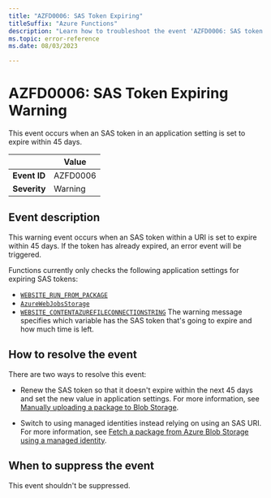 ```yaml
---
title: "AZFD0006: SAS Token Expiring"
titleSuffix: "Azure Functions"
description: "Learn how to troubleshoot the event 'AZFD0006: SAS token expiring' in Azure Functions."
ms.topic: error-reference
ms.date: 08/03/2023

---
```


# AZFD0006: SAS Token Expiring Warning


This event occurs when an SAS token in an application setting is set to expire within 45 days.


| | Value |
|-|-|
| **Event ID** |AZFD0006|
| **Severity** |Warning|

## Event description

This warning event occurs when an SAS token within a URI is set to expire within 45 days. If the token has already expired, an error event will be triggered.


Functions currently only checks the following application settings for expiring SAS tokens: 
+ [`WEBSITE_RUN_FROM_PACKAGE`](../../functions-app-settings.md#website_run_from_package) 
+ [`AzureWebJobsStorage`](../../functions-app-settings.md#azurewebjobsstorage)
+ [`WEBSITE_CONTENTAZUREFILECONNECTIONSTRING`](../../functions-app-settings.md#website_contentazurefileconnectionstring)
The warning message specifies which variable has the SAS token that's going to expire and how much time is left.



## How to resolve the event

There are two ways to resolve this event:

+ Renew the SAS token so that it doesn't expire within the next 45 days and set the new value in application settings. For more information, see [Manually uploading a package to Blob Storage](../../run-functions-from-deployment-package.md#manually-uploading-a-package-to-blob-storage).

+ Switch to using managed identities instead relying on using an SAS URI. For more information, see [Fetch a package from Azure Blob Storage using a managed identity](../../run-functions-from-deployment-package.md#fetch-a-package-from-azure-blob-storage-using-a-managed-identity).


## When to suppress the event

This event shouldn't be suppressed.
